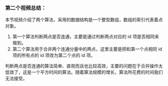 
### 第二个视频总结：

本节视频介绍了两个算法，采用的数据结构是一个整型数组，数组的索引代表着点对象。

1. 第一个算法判断两点是否连通，主要是通过判断两点对应的 id 项是否相同来做到。
2. 第二个算法用于合并两个连通分量中的两点，这里主要是把和第一个点相同 id 项的所有点的 id 项改为第二个点的 id 项。

判断两点是否连通的算法简单、直观而且也比较高效，主要的问题在于合并操作太低效了，这是一个平方时间的算法。随着算法规模的增长，算法所花费的时间我们无法接受。

